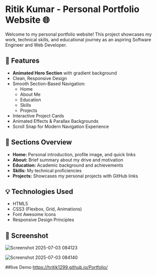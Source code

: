 # Ritik Kumar - Personal Portfolio Website 🌐

Welcome to my personal portfolio website! This project showcases my work, technical skills, and educational journey as an aspiring Software Engineer and Web Developer.

## 🚀 Features

- **Animated Hero Section** with gradient background
- Clean, Responsive Design
- Smooth Section-Based Navigation:
  - Home
  - About Me
  - Education
  - Skills
  - Projects
- Interactive Project Cards
- Animated Effects & Parallax Backgrounds
- Scroll Snap for Modern Navigation Experience

## 📂 Sections Overview

- **Home:** Personal introduction, profile image, and quick links
- **About:** Brief summary about my drive and motivation
- **Education:** Academic background and achievements
- **Skills:** My technical proficiencies
- **Projects:** Showcases my personal projects with GitHub links

## 💡 Technologies Used

- HTML5
- CSS3 (Flexbox, Grid, Animations)
- Font Awesome Icons
- Responsive Design Principles

## 📸 Screenshot
![Screenshot 2025-07-03 084123](https://github.com/user-attachments/assets/9df79223-e827-427e-a04d-65855ca7427e)


![Screenshot 2025-07-03 084140](https://github.com/user-attachments/assets/8891cbf8-6b74-49ab-88ed-1fd2f04ed64b)


##live Demo
https://hritik1299.github.io/Portfolio/
